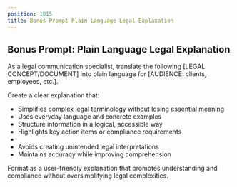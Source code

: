 ```yaml
---
position: 1015
title: Bonus Prompt Plain Language Legal Explanation
---
```


## Bonus Prompt: Plain Language Legal Explanation

As a legal communication specialist, translate the following [LEGAL CONCEPT/DOCUMENT] into plain language for [AUDIENCE: clients, employees, etc.].





Create a clear explanation that:

- Simplifies complex legal terminology without losing essential meaning
- Uses everyday language and concrete examples
- Structure information in a logical, accessible way
- Highlights key action items or compliance requirements
- 
- Avoids creating unintended legal interpretations
- Maintains accuracy while improving comprehension




Format as a user-friendly explanation that promotes understanding and compliance without oversimplifying legal complexities.